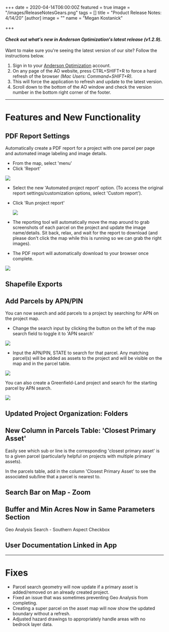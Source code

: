 +++
date = 2020-04-14T06:00:00Z
featured = true
image = "/images/ReleaseNotesGears.png"
tags = []
title = "Product Release Notes: 4/14/20"
[author]
image = ""
name = "Megan Kostanick"

+++
#### _Check out what's new in Anderson Optimization's latest release (v1.2.9)._

Want to make sure you're seeing the latest version of our site? Follow the instructions below.

1. Sign in to your [Anderson Optimization](https://energy-opt.auth0.com/login?state=g6Fo2SBzNTN6Sm1hM2tnUk11cXpmUG9NNERkMHd4N1lObmlyeKN0aWTZIFdaVjNDdHFSR2lGSTV6Uk9DY3BTcmlUODFJQTlaMlIyo2NpZNkgdDVqOElEcG9scERBOHY5Vm1DQUd4dWpiakwwN29OWUg&client=t5j8IDpolpDA8v9VmCAGxujbjL07oNYH&protocol=oauth2&response_type=token%20id_token&redirect_uri=https%3A%2F%2Fandersonopt.com%2Fauth%2Fcallback&audience=https%3A%2F%2Fenergy-opt.auth0.com%2Fuserinfo&nonce=mSRK_Q3Uw7s\~HbtnLshx8fxuUX1l7H73&scope=openid%20profile%20email&auth0Client=eyJuYW1lIjoiYW5ndWxhci1hdXRoMCIsInZlcnNpb24iOiIzLjAuNCIsImVudiI6eyJhdXRoMC1qcyI6IjkuMTAuNCIsImF1dGgwLmpzIjoiOS4xMC40In19 "login") account.
2. On any page of the AO website, press CTRL+SHIFT+R to force a hard refresh of the browser _(Mac Users: Command+SHIFT+R)._
3. This will force the application to refresh and update to the latest version.
4. Scroll down to the bottom of the AO window and check the version number in the bottom right corner of the footer.

***

# **Features and New Functionality**

## PDF Report Settings

Automatically create a PDF report for a project with one parcel per page and automated image labeling and image details. 

* From the map, select 'menu'
* Click 'Report' 

![](/images/Report_Menu.png)

* Select the new 'Automated project report' option. (To access the original report settings/customization options, select 'Custom report'). 
* Click 'Run project report'

  ![](/images/Automated_Project_Report.png)
* The reporting tool will automatically move the map around to grab screenshots of each parcel on the project and update the image name/details. Sit back, relax, and wait for the report to download (and please don't click the map while this is running so we can grab the right images). 
* The PDF report will automatically download to your browser once complete. 

![](/images/Auto_report_window.png)

## Shapefile Exports

## Add Parcels by APN/PIN

You can now search and add parcels to a project by searching for APN on the project map.

* Change the search input by clicking the button on the left of the map search field to toggle it to 'APN search'

![](/images/APN_Map_Search.png)

* Input the APN/PIN, STATE to search for that parcel. Any matching parcel(s) will be added as assets to the project and will be visible on the map and in the parcel table.

![](/images/Parcel_Added_APN.png)

You can also create a Greenfield-Land project and search for the starting parcel by APN search.

![](/images/Land_Project_APN.png)

## Updated Project Organization: Folders

## New Column in Parcels Table: 'Closest Primary Asset'

Easily see which sub or line is the corresponding 'closest primary asset' is to a given parcel (particularly helpful on projects with multiple primary assets).

In the parcels table, add in the column 'Closest Primary Asset' to see the associated sub/line that a parcel is nearest to.

## Search Bar on Map - Zoom

## Buffer and Min Acres Now in Same Parameters Section 

Geo Analysis Search - Southern Aspect Checkbox

## 

## User Documentation Linked in App

***

# **Fixes**

* Parcel search geometry will now update if a primary asset is added/removed on an already created project.
* Fixed an issue that was sometimes preventing Geo Analysis from completing.
* Creating a super parcel on the asset map will now show the updated boundary without a refresh.
* Adjusted hazard drawings to appropriately handle areas with no bedrock layer data.